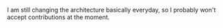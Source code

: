 I am still changing the architecture basically everyday, so I probably won't accept contributions at the moment.